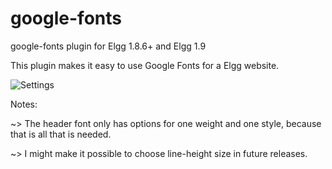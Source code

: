 google-fonts
============

google-fonts plugin for Elgg 1.8.6+ and Elgg 1.9

This plugin makes it easy to use Google Fonts for a Elgg website.

![Settings](http://www.jubo.co.uk/blog1/google-fonts.png)

Notes:

~> The header font only has options for one weight and one style, because that is all that is needed.

~> I might make it possible to choose line-height size in future releases.
